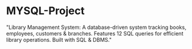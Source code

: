 # MYSQL-Project
 "Library Management System: A database-driven system tracking books, employees, customers &amp; branches. Features 12 SQL queries for efficient library operations. Built with SQL &amp; DBMS."

